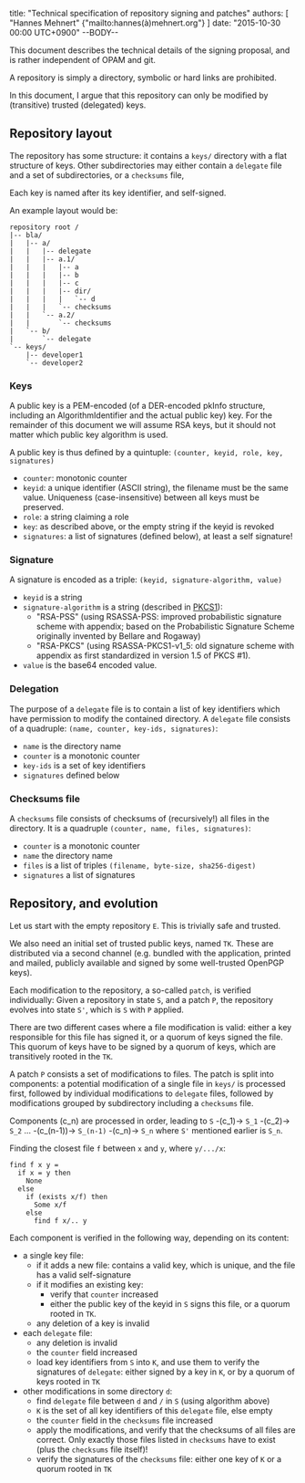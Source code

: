 title: "Technical specification of repository signing and patches"
authors: [ "Hannes Mehnert" {"mailto:hannes(à)mehnert.org"} ]
date: "2015-10-30 00:00 UTC+0900"
--BODY--

This document describes the technical details of the signing proposal, and is
rather independent of OPAM and git.

A repository is simply a directory, symbolic or hard links are prohibited.

In this document, I argue that this repository can only be modified by
(transitive) trusted (delegated) keys.

## Repository layout

The repository has some structure: it contains a `keys/` directory with a flat
structure of keys.  Other subdirectories may either contain a `delegate` file
and a set of subdirectories, or a `checksums` file,

Each key is named after its key identifier, and self-signed.

An example layout would be:
```
repository root /
|-- bla/
|   |-- a/
|   |   |-- delegate
|   |   |-- a.1/
|   |   |   |-- a
|   |   |   |-- b
|   |   |   |-- c
|   |   |   |-- dir/
|   |   |   |   `-- d
|   |   |   `-- checksums
|   |   `-- a.2/
|   |       `-- checksums
|   `-- b/
|       `-- delegate
`-- keys/
    |-- developer1
    `-- developer2
```

### Keys

A public key is a PEM-encoded (of a DER-encoded pkInfo structure, including an
AlgorithmIdentifier and the actual public key) key.  For the remainder of this
document we will assume RSA keys, but it should not matter which public key
algorithm is used.

A public key is thus defined by a quintuple:
`(counter, keyid, role, key, signatures)`

- `counter`: monotonic counter
- `keyid`: a unique identifier (ASCII string), the filename must be the same
  value.  Uniqueness (case-insensitive) between all keys must be preserved.
- `role`: a string claiming a role
- `key`: as described above, or the empty string if the keyid is revoked
- `signatures`: a list of signatures (defined below), at least a self signature!

### Signature

A signature is encoded as a triple:
`(keyid, signature-algorithm, value)`

- `keyid` is a string
- `signature-algorithm` is a string (described in [PKCS1][]):
   - "RSA-PSS" (using RSASSA-PSS: improved probabilistic signature scheme with
     appendix; based on the Probabilistic Signature Scheme originally invented
     by Bellare and Rogaway)
   - "RSA-PKCS" (using RSASSA-PKCS1-v1_5: old signature scheme with appendix as
     first standardized in version 1.5 of PKCS #1).
- `value` is the base64 encoded value.

### Delegation

The purpose of a `delegate` file is to contain a list of key identifiers which
have permission to modify the contained directory.  A `delegate` file consists
of a quadruple: `(name, counter, key-ids, signatures)`:
- `name` is the directory name
- `counter` is a monotonic counter
- `key-ids` is a set of key identifiers
- `signatures` defined below

### Checksums file

A `checksums` file consists of checksums of (recursively!) all files in the
directory.  It is a quadruple
`(counter, name, files, signatures)`:

- `counter` is a monotonic counter
- `name` the directory name
- `files` is a list of triples `(filename, byte-size, sha256-digest)`
- `signatures` a list of signatures

## Repository, and evolution

Let us start with the empty repository `E`.  This is trivially safe and trusted.

We also need an initial set of trusted public keys, named `TK`.  These are
distributed via a second channel (e.g. bundled with the application, printed and
mailed, publicly available and signed by some well-trusted OpenPGP keys).

Each modification to the repository, a so-called `patch`, is verified
individually:  Given a repository in state `S`, and a patch `P`, the repository
evolves into state `S'`, which is `S` with `P` applied.

There are two different cases where a file modification is valid: either a key
responsible for this file has signed it, or a quorum of keys signed the file.
This quorum of keys have to be signed by a quorum of keys, which are
transitively rooted in the `TK`.

A patch `P` consists a set of modifications to files.  The patch is split into
components: a potential modification of a single file in `keys/` is processed
first, followed by individual modifications to `delegate` files, followed by
modifications grouped by subdirectory including a `checksums` file.

Components (c_n) are processed in order, leading to
`S` -(c_1)&rarr; `S_1` -(c_2)&rarr; `S_2` ... -(c_(n-1))&rarr; `S_(n-1)` -(c_n)&rarr; `S_n`
where `S'` mentioned earlier is `S_n`.

Finding the closest file `f` between `x` and `y`, where `y/.../x`:
```
find f x y =
  if x = y then
    None
  else
    if (exists x/f) then
      Some x/f
    else
      find f x/.. y
```

Each component is verified in the following way, depending on its content:
- a single key file:
   - if it adds a new file: contains a valid key, which is unique, and the file
     has a valid self-signature
   - if it modifies an existing key:
     - verify that `counter` increased
     - either the public key of the keyid in `S` signs this file, or a quorum
       rooted in `TK`.
   - any deletion of a key is invalid
- each `delegate` file:
   - any deletion is invalid
   - the `counter` field increased
   - load key identifiers from `S` into `K`, and use them to verify the
     signatures of `delegate`: either signed by a key in `K`, or by a quorum of
     keys rooted in `TK`
- other modifications in some directory `d`:
   - find `delegate` file between `d` and `/` in `S` (using algorithm above)
   - `K` is the set of all key identifiers of this `delegate` file, else empty
   - the `counter` field in the `checksums` file increased
   - apply the modifications, and verify that the checksums of all files are
     correct.  Only exactly those files listed in `checksums` have to exist
     (plus the `checksums` file itself)!
   - verify the signatures of the `checksums` file: either one key of `K` or a
     quorum rooted in `TK`

[PKCS1]: https://tools.ietf.org/html/rfc3447
